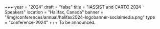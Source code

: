 +++
year = "2024"
draft = "false"
title = "IASSIST and CARTO 2024 - Speakers"
location = "Halifax, Canada"
banner = "/img/conferences/annual/halifax2024-logobanner-socialmedia.png"
type = "conference-2024"
+++
To be announced.

<!--
<div style="display:flex;align-items:top;margin:2em 0 4em 0;">
  <div>
    {{< figure src="weldon.png" title="Kathleen Weldon" alt="Kathleen in a pale blue blouse and glasses looking at the camera." >}}
  </div>
  <div style="margin-left:1em;">
<strong>Kathleen Weldon</strong><br /><br />

Kathleen Weldon (she/her) is the Director of Data Operations and Communications at the Roper Center for Public Opinion Research at Cornell University, USA. Kathleen manages data provider relations, oversees the data curation process, plans archival development, and works closely with the IT development team in building new user tools.

Kathleen is committed to promoting the informed use of historical public opinion data and builds tools to assist researchers in finding and understanding these data. As part of the Roper Centerâ€™s efforts to support the understanding of Black American public opinion and increase diversity in the field of survey research, she has developed multiple user guides to researching racial issues in U.S. polling.
  </div>
</div>

<div style="display:flex;align-items:top;margin:2em 0 4em 0;">
  <div>
    {{< figure src="carter3.jpg" title="Dr. Jackie Carter" alt="Jackie in a green dress with a scarf on her shoulders in a garden." >}}
  </div>
  <div style="margin-left:1em;">
<strong>Dr. Jackie Carter</strong><br /><br />

Jackie is Professor of Statistical Literacy at The University of Manchester, UK, and the Academic Lead for EDI Disability. She has received UK awards as a One in Twenty Women in Data and National Teaching Fellows. She writes and speaks internationally about the Data Fellows programme she has pioneered which creates opportunities for undergraduates, including those from disadvantaged backgrounds and underrepresented groups, to gain paid work placements in data and tech industries. Her current role as the Disability academic lead for the University of Manchester is opening up opportunities to ask questions about how inclusive Higher Education actually is, and whether we have access to the data we need to make informed decisions for our staff and students. 

In this fireside chat she will reflect how she â€˜becameâ€™ a disabled person in mid-career and provoke discussion about how data professions could be a wonderfully inclusive place if only we opened them even more to those with disabilities and ensure age is not a barrier.
  </div>
</div>

<div style="display:flex;align-items:top;margin:2em 0 4em 0;">
  <div>
    {{< figure src="thorpe3.jpg" title="Dr. Kirsten Thorpe" alt="Kirsten looking directly at the camera wearing a black jacket.">}}
  </div>
  <div style="margin-left:1em;">
<strong>Dr. Kirsten Thorpe</strong><br /><br />

Kirsten Thorpe (Worimi, Port Stephens, she/her) is a Chancellor's Postdoctoral Indigenous Research Fellow at Jumbunna Institute for Indigenous Education & Research at the University of Technology Sydney, Australia. Kirsten leads the Indigenous Archives and Data Stewardship Hub, which advocates for Indigenous rights in archives and data, including the 'right of reply' to records. and develops research and engagement in relation to refiguring libraries and archives to support the culturally appropriate ownership, management and ongoing preservation of Indigenous knowledges. Her ultimate aim is to empower Indigenous people to exercise rights of ownership and control over data to inform self-determined priorities and goals.

Prior to her move to academia, Kirsten gained extensive experience working in major collecting institutions across public libraries and archives to support Indigenous engagement and priorities. She was the Manager, Indigenous Services at the State Library of New South Wales, where she led the development of strategies supporting state-wide information services for Indigenous people. During this period, Kirsten also contributed to national and international dialogue on Indigenous archival practices publishing extensively in academic journals and scholarly literature.
  </div>
</div>


<div style="display:flex;align-items:top;margin:2em 0 4em 0;">
  <div>
    {{< figure src="larson3.jpg" title="Erik Larson" alt="Erik in an office wearing a suit and a tie, and a LGBTQ+ pin." >}}
  </div>
  <div style="margin-left:1em;">
<strong>Erik Larson</strong><br /><br />

Erik Larson (he/him) currently serves as Deputy Director of LGBT Affairs for the City of Philadelphia, USA. In this role, Erik has successfully advocated for the collection of Sexual Orientation and Gender Identity (SOGI) data among the city's 30,000+ member workforce. As a result of this initiative, he has worked alongside the Mayor's Policy team to develop comprehensive guidelines for supporting members of the cityâ€™s workforce who are transitioning on the job. 

As the City of Philadelphia continues to make history as a progressive leader for our LGBTQ+ communities, and as anti-LGB and trans legislation has reached an all-time high in recent years, the city is proud to use data to inform its policies and practices in creating more inclusive, supportive, and safer spaces for LGBTQ+ people.
  </div>
</div>

### [Full Program Schedule](/conferences/iassist2023/full_program/)

<br /><a class="btn btn-template-main" href="/conferences/iassist2023/full_program/">Full Program <i class="fas fa-external-link-alt"></i></a><br /><br />

-->
